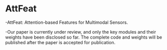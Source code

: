 # AttFeat
-AttFeat: Attention-based Features for Multimodal Sensors.

-Our paper is currently under review, and only the key modules and their weights have been disclosed so far. The complete code and weights will be published after the paper is accepted for publication.
